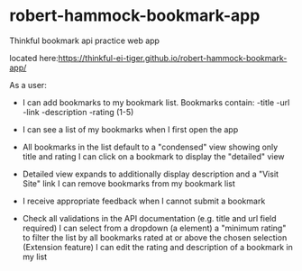 # robert-hammock-bookmark-app
Thinkful bookmark api practice web app

located here:https://thinkful-ei-tiger.github.io/robert-hammock-bookmark-app/

As a user:

- I can add bookmarks to my bookmark list. Bookmarks contain:
  -title 
  -url 
  -link 
  -description 
  -rating (1-5) 

- I can see a list of my bookmarks when I first open the app

- All bookmarks in the list default to a "condensed" view showing only title and rating I can click on a bookmark to display the "detailed" view

- Detailed view expands to additionally display description and a "Visit Site" link I can remove bookmarks from my bookmark list

- I receive appropriate feedback when I cannot submit a bookmark

- Check all validations in the API documentation (e.g. title and url field required) I can select from a dropdown (a element) a "minimum rating" to filter the list by all bookmarks rated at or above the chosen selection (Extension feature) I can edit the rating and description of a bookmark in my list
